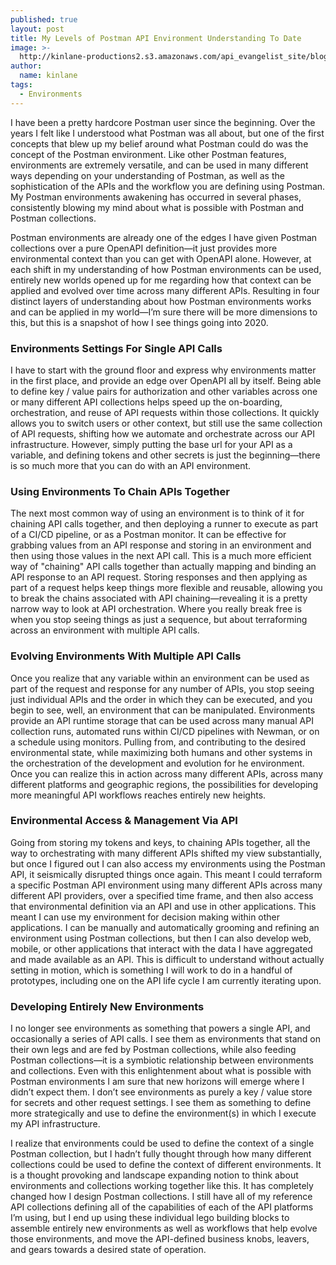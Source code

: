 ```yaml
---
published: true
layout: post
title: My Levels of Postman API Environment Understanding To Date
image: >-
  http://kinlane-productions2.s3.amazonaws.com/api_evangelist_site/blog/la_muse_lighthouse_36679514616_o.jpg
author:
  name: kinlane
tags:
  - Environments
---
```

I have been a pretty hardcore Postman user since the beginning. Over the years I felt like I understood what Postman was all about, but one of the first concepts that blew up my belief around what Postman could do was the concept of the Postman environment. Like other Postman features, environments are extremely versatile, and can be used in many different ways depending on your understanding of Postman, as well as the sophistication of the APIs and the workflow you are defining using Postman. My Postman environments awakening has occurred in several phases, consistently blowing my mind about what is possible with Postman and Postman collections.

Postman environments are already one of the edges I have given Postman collections over a pure OpenAPI definition—it just provides more environmental context than you can get with OpenAPI alone. However, at each shift in my understanding of how Postman environments can be used, entirely new worlds opened up for me regarding how that context can be applied and evolved over time across many different APIs. Resulting in four distinct layers of understanding about how Postman environments works and can be applied in my world—I’m sure there will be more dimensions to this, but this is a snapshot of how I see things going into 2020.

### Environments Settings For Single API Calls

I have to start with the ground floor and express why environments matter in the first place, and provide an edge over OpenAPI all by itself. Being able to define key / value pairs for authorization and other variables across one or many different API collections helps speed up the on-boarding, orchestration, and reuse of API requests within those collections. It quickly allows you to switch users or other context, but still use the same collection of API requests, shifting how we automate and orchestrate across our API infrastructure. However, simply putting the base url for your API as a variable, and defining tokens and other secrets is just the beginning—there is so much more that you can do with an API environment.

### Using Environments To Chain APIs Together

The next most common way of using an environment is to think of it for chaining API calls together, and then deploying a runner to execute as part of a CI/CD pipeline, or as a Postman monitor. It can be effective for grabbing values from an API response and storing in an environment and then using those values in the next API call. This is a much more efficient way of "chaining" API calls together than actually mapping and binding an API response to an API request. Storing responses and then applying as part of a request helps keep things more flexible and reusable, allowing you to break the chains associated with API chaining—revealing it is a pretty narrow way to look at API orchestration. Where you really break free is when you stop seeing things as just a sequence, but about terraforming across an environment with multiple API calls.

### Evolving Environments With Multiple API Calls

Once you realize that any variable within an environment can be used as part of the request and response for any number of APIs, you stop seeing just individual APIs and the order in which they can be executed, and you begin to see, well, an environment that can be manipulated. Environments provide an API runtime storage that can be used across many manual API collection runs, automated runs within CI/CD pipelines with Newman, or on a schedule using monitors. Pulling from, and contributing to the desired environmental state, while maximizing both humans and other systems in the orchestration of the development and evolution for he environment. Once you can realize this in action across many different APIs, across many different platforms and geographic regions, the possibilities for developing more meaningful API workflows reaches entirely new heights. 

### Environmental Access & Management Via API

Going from storing my tokens and keys, to chaining APIs together, all the way to orchestrating with many different APIs shifted my view substantially, but once I figured out I can also access my environments using the Postman API, it seismically disrupted things once again. This meant I could terraform a specific Postman API environment using many different APIs across many different API providers, over a specified time frame, and then also access that environmental definition via an API and use in other applications. This meant I can use my environment for decision making within other applications. I can be manually and automatically grooming and refining an environment using Postman collections, but then I can also develop web, mobile, or other applications that interact with the data I have aggregated and made available as an API. This is difficult to understand without actually setting in motion, which is something I will work to do in a handful of prototypes, including one on the API life cycle I am currently iterating upon.

### Developing Entirely New Environments

I no longer see environments as something that powers a single API, and occasionally a series of API calls. I see them as environments that stand on their own legs and are fed by Postman collections, while also feeding Postman collections—it is a symbiotic relationship between environments and collections. Even with this enlightenment about what is possible with Postman environments I am sure that new horizons will emerge where I didn’t expect them. I don’t see environments as purely a key / value store for secrets and other request settings. I see them as something to define more strategically and use to define the environment(s) in which I execute my API infrastructure.

I realize that environments could be used to define the context of a single Postman collection, but I hadn’t fully thought through how many different collections could be used to define the context of different environments. It is a thought provoking and landscape expanding notion to think about environments and collections working together like this. It has completely changed how I design Postman collections. I still have all of my reference API collections defining all of the capabilities of each of the API platforms I’m using, but I end up using these individual lego building blocks to assemble entirely new environments as well as workflows that help evolve those environments, and move the API-defined business knobs, leavers, and gears towards a desired state of operation.